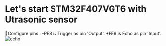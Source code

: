 # Let's start STM32F407VGT6 with Utrasonic sensor
💠Configure pins :
-PE8 is Trigger as pin 'Output'.
+PE9 is Echo as pin 'Input'.
![echo](https://github.com/DNZioo/STM32F407VGT6_Project/assets/132254089/12b037d4-8731-41ab-92fc-d15b0deb96b2)
